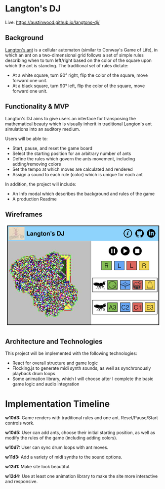 # Langton's DJ

Live: https://austinwood.github.io/langtons-dj/

## Background

[Langton's ant][wikipedia] is a cellular automaton (similar to Conway's Game of Life), in which an ant on a two-dimensional grid follows a set of simple rules describing when to turn left/right based on the color of the square upon which the ant is standing. The traditional set of rules dictate:
* At a white square, turn 90° right, flip the color of the square, move forward one unit.
* At a black square, turn 90° left, flip the color of the square, move forward one unit.

[wikipedia]: https://en.wikipedia.org/wiki/Langton%27s_ant

## Functionality & MVP

Langton's DJ aims to give users an interface for transposing the mathematical beauty which is visually inherit in traditional Langton's ant simulations into an auditory medium.

Users will be able to:
* Start, pause, and reset the game board
* Select the starting position for an arbitrary number of ants
* Define the rules which govern the ants movement, including adding/removing colors
* Set the tempo at which moves are calculated and rendered
* Assign a sound to each rule (color) which is unique for each ant

In addition, the project will include:
* An Info modal which describes the background and rules of the game
* A production Readme

## Wireframes

![wireframe](https://github.com/AustinWood/langtons-dj/blob/master/docs/wireframe.jpg)

## Architecture and Technologies

This project will be implemented with the following technologies:
* React for overall structure and game logic
* Flocking.js to generate midi synth sounds, as well as synchronously playback drum loops
* Some animation library, which I will choose after I complete the basic game logic and audio integration

# Implementation Timeline

**w10d3:** Game renders with traditional rules and one ant. Reset/Pause/Start controls work.

**w10d5:** User can add ants, choose their initial starting position, as well as modify the rules of the game (including adding colors).

**w10d7:** User can sync drum loops with ant moves.

**w11d3:** Add a variety of midi synths to the sound options.

**w12d1:** Make site look beautiful.

**w12d4:** Use at least one animation library to make the site more interactive and responsive.
